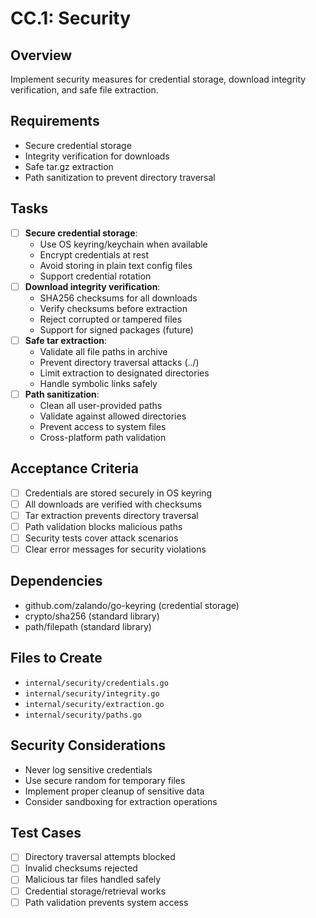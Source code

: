 # CC.1: Security

## Overview
Implement security measures for credential storage, download integrity verification, and safe file extraction.

## Requirements
- Secure credential storage
- Integrity verification for downloads
- Safe tar.gz extraction
- Path sanitization to prevent directory traversal

## Tasks
- [ ] **Secure credential storage**:
  - Use OS keyring/keychain when available
  - Encrypt credentials at rest
  - Avoid storing in plain text config files
  - Support credential rotation
- [ ] **Download integrity verification**:
  - SHA256 checksums for all downloads
  - Verify checksums before extraction
  - Reject corrupted or tampered files
  - Support for signed packages (future)
- [ ] **Safe tar extraction**:
  - Validate all file paths in archive
  - Prevent directory traversal attacks (../)
  - Limit extraction to designated directories
  - Handle symbolic links safely
- [ ] **Path sanitization**:
  - Clean all user-provided paths
  - Validate against allowed directories
  - Prevent access to system files
  - Cross-platform path validation

## Acceptance Criteria
- [ ] Credentials are stored securely in OS keyring
- [ ] All downloads are verified with checksums
- [ ] Tar extraction prevents directory traversal
- [ ] Path validation blocks malicious paths
- [ ] Security tests cover attack scenarios
- [ ] Clear error messages for security violations

## Dependencies
- github.com/zalando/go-keyring (credential storage)
- crypto/sha256 (standard library)
- path/filepath (standard library)

## Files to Create
- `internal/security/credentials.go`
- `internal/security/integrity.go`
- `internal/security/extraction.go`
- `internal/security/paths.go`

## Security Considerations
- Never log sensitive credentials
- Use secure random for temporary files
- Implement proper cleanup of sensitive data
- Consider sandboxing for extraction operations

## Test Cases
- [ ] Directory traversal attempts blocked
- [ ] Invalid checksums rejected
- [ ] Malicious tar files handled safely
- [ ] Credential storage/retrieval works
- [ ] Path validation prevents system access